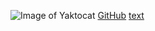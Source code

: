 ![Image of Yaktocat](https://octodex.github.com/images/yaktocat.png)
[GitHub](https://github.com/)
[text](https://example.com)
